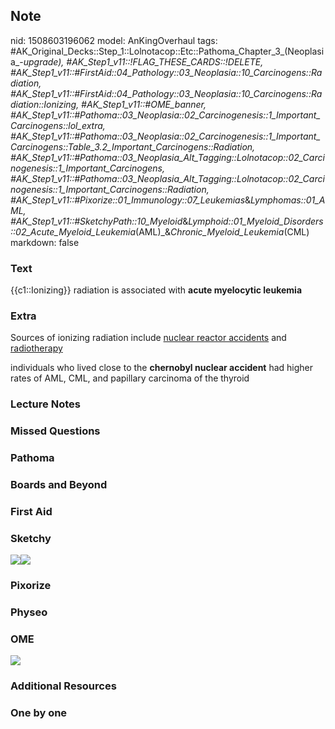 ## Note
nid: 1508603196062
model: AnKingOverhaul
tags: #AK_Original_Decks::Step_1::Lolnotacop::Etc::Pathoma_Chapter_3_(Neoplasia_-_upgrade), #AK_Step1_v11::!FLAG_THESE_CARDS::!DELETE, #AK_Step1_v11::#FirstAid::04_Pathology::03_Neoplasia::10_Carcinogens::Radiation, #AK_Step1_v11::#FirstAid::04_Pathology::03_Neoplasia::10_Carcinogens::Radiation::Ionizing, #AK_Step1_v11::#OME_banner, #AK_Step1_v11::#Pathoma::03_Neoplasia::02_Carcinogenesis::1_Important_Carcinogens::lol_extra, #AK_Step1_v11::#Pathoma::03_Neoplasia::02_Carcinogenesis::1_Important_Carcinogens::Table_3.2_Important_Carcinogens::Radiation, #AK_Step1_v11::#Pathoma::03_Neoplasia_Alt_Tagging::Lolnotacop::02_Carcinogenesis::1_Important_Carcinogens, #AK_Step1_v11::#Pathoma::03_Neoplasia_Alt_Tagging::Lolnotacop::02_Carcinogenesis::1_Important_Carcinogens::Radiation, #AK_Step1_v11::#Pixorize::01_Immunology::07_Leukemias_&_Lymphomas::01_AML, #AK_Step1_v11::#SketchyPath::10_Myeloid_&_Lymphoid::01_Myeloid_Disorders::02_Acute_Myeloid_Leukemia_(AML)_&_Chronic_Myeloid_Leukemia_(CML)
markdown: false

### Text
{{c1::Ionizing}} radiation is associated with <b>acute myelocytic
leukemia</b>

### Extra
Sources of ionizing radiation include <u>nuclear reactor
accidents</u> and <u>radiotherapy</u>
<div>
  individuals who lived close to the <b>chernobyl nuclear
  accident</b> had higher rates of AML, CML, and papillary
  carcinoma of the thyroid
</div>

### Lecture Notes


### Missed Questions


### Pathoma


### Boards and Beyond


### First Aid


### Sketchy
<img src="AML%20ionizing%20radiation_1566160514431.jpg"><img src=
"Zoverall%20picture%20(80)_1566160514431.JPG">

### Pixorize


### Physeo


### OME
<div class="ome-widget">
  <a href="https://onlinemeded.org?ref=anki"><img src=
  "_OME_AnkiFlashcards_General_4.png"></a>
</div>

### Additional Resources


### One by one

